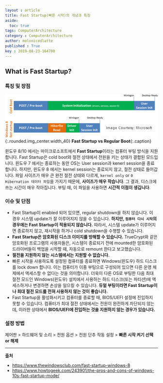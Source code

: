 ```yaml
---
layout : article
title: Fast Startup(빠른 시작)의 개념과 특징 
aside:
  toc: true
tags: ComputerArchitecture
category : ComputerArchitecture
author: melonicedlatte
published : True
key : 2019-08-23-164700
---
```


## What is Fast Startup?

### 특징 및 장점

![image](/assets/images/201908/4C1BC6ED-4F42-46C9-907B-82E42B6C19E0.png){:.rounded.img_center.width_40}
**Fast Startup vs Regular Boot**{:.caption}

윈도우 8/10 에서는 마이크로소프트에서 **Fast Startup**이라는 컴퓨터 부팅 방식을 지원합니다. Fast Startup은 cold boot와 절전 상태에서 전원을 키는 상태가 결합된 모드입니다. 윈도우 7 에서는 종료하는 동안 OS는 User session과 kenerl session을 종료합니다. 하지만, 윈도우 8 에서는 kernel session는 종료되지 않고, 절전 상태로 들어갑니다. 파일 사이즈가 매우 큰 완전 절전 상태와 다르게, `kernel only` or `0 Hibernation 데이터 파일`을 가지기 때문에, **사이즈가 매우 작습니다**. 그 결과, 디스크에 쓰는 시간이 매우 작아집니다. 부팅 때, 이 파일을 사용하면 **시간적 이점이 생깁니다**.

### 이슈 및 단점

- Fast Startup이 enabled 되어 있으면, regular shutdown을 하지 않습니다. 이 경우 시스템 update가 잘 이루어지지 않을 수 있습니다. **하지만, `컴퓨터 다시 시작`의 경우에는 Fast Startup이 적용되지 않습니다.** 따라서, 시스템 update가 이루어지면 종료하지 않고, 재시작을 하거나 cold shutdown을 수행할 수 있습니다.
- **Fast Startup은 암호화된 디스크 이미지를 방해할 수 있습니다.** TrueCrypt와 같은 암호화된 프로그램의 사용자들은, 시스템이 종료되기 전에 mounted한 암호화된 드라이버들이 백업을 시작할 때, 자동으로 remount 한다고 보고했습니다. 
- **절전을 지원하지 않는 시스템에서는 지원할 수 없습니다.**
- 빠른 시작을 사용하도록 설정된 컴퓨터를 종료하면 Windows(윈도우) 하드 디스크를 lock down 합니다. 이는 컴퓨터가 이중 부팅으로 구성되어 있으면 다른 운영 체제에서 액세스할 수 없다는 것을 의미합니다. 더욱이 다른 OS로 부팅한 다음 최대 절전 모드인 Windows(윈도우) 설치에서 사용하는 하드 디스크(또는 파티션)에 액세스하거나 변경하면 손상을 일으킬 수 있습니다. **듀얼 부팅이라면 Fast Startup이나 최대 절전 모드를 전혀 사용하지 않는 것이 좋습니다.**
- Fast Startup을 활성화시키고 컴퓨터를 종료할 때, BIOS/UEFI 설정에 진입하지 못할 수 있습니다. 컴퓨터가 최대 절전 상태에서는 전원이 완전하게 차단되지 않는데, 이러한 상태에서 **BIOS/UEFI에 진입하는 것을 지원하지 않는 경우가 있습니다.**

### 설정 방법
제어판 > 하드웨어 및 소리 > 전원 옵션 > 전원 단추 작동 설정 > **빠른 시작 켜기 선택 or 해제**

---

**출처**

- https://www.thewindowsclub.com/fast-startup-windows-8
- https://www.howtogeek.com/243901/the-pros-and-cons-of-windows-10s-fast-startup-mode/
